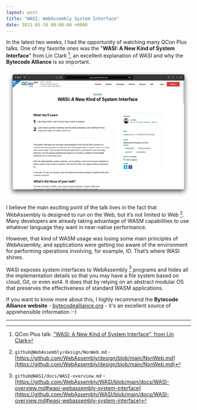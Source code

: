 ```yaml
---
layout: post
title: "WASI: WebAssembly System Interface"
date: 2021-05-30 00:00:00 +0000
---
```


In the latest two weeks, I had the opportunity of watching many QCon Plus talks. One of my favorite ones was the "**WASI: A New Kind of System Interface**" from Lin Clark [^1], an excellent explanation of WASI and why the **Bytecode Alliance** is so important.

[![QCon Plus - WASI: A New Kind of System Interface screenshot](/assets/wasi-webassembly-system-interface-qcon-plus.png "QCon Plus - WASI: A New Kind of System Interface screenshot")](/assets/wasi-webassembly-system-interface-qcon-plus.png)

I believe the main exciting point of the talk lives in the fact that WebAssembly is designed to run on the Web, but it’s not limited to Web [^2]. Many developers are already taking advantage of WASM capabilities to use whatever language they want in near-native performance.

However, that kind of WASM usage was losing some main principles of WebAssembly, and applications were getting too aware of the environment for performing operations involving, for example, IO. That’s where WASI shines.

WASI exposes system interfaces to WebAssembly [^3] programs and hides all the implementation details so that you may have a file system based on cloud, Git, or even ext4. It does that by relying on an abstract modular OS that preserves the effectiveness of standard WASM applications.

If you want to know more about this, I highly recommend the **Bytecode Alliance website** - [bytecodealliance.org](https://bytecodealliance.org) - it's an excellent source of apprehensible information :-)

---

[^1]: QCon Plus talk: ["WASI: A New Kind of System Interface", from Lin Clark](https://plus.qconferences.com/plus2021/presentation/wasi-new-kind-system-interface)
[^2]: `github@WebAssembly/design/NonWeb.md` - [https://github.com/WebAssembly/design/blob/main/NonWeb.md](https://github.com/WebAssembly/design/blob/main/NonWeb.md)
[^3]: `github@WASI/docs/WASI-overview.md` - [https://github.com/WebAssembly/WASI/blob/main/docs/WASI-overview.md#wasi-webassembly-system-interface](https://github.com/WebAssembly/WASI/blob/main/docs/WASI-overview.md#wasi-webassembly-system-interface)

